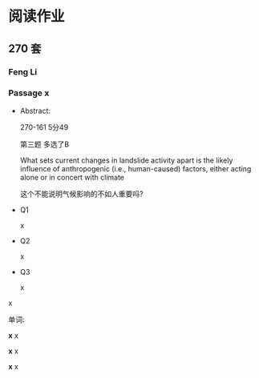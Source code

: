 # 阅读作业

## 270 套

### Feng Li

### Passage x

- Abstract:

  270-161 5分49

  第三题 多选了B

  What sets current changes in landslide activity apart is the likely influence of anthropogenic (i.e., human-caused) factors, either acting alone or in concert with climate

  这个不能说明气候影响的不如人重要吗?

   

  

- Q1

  x

- Q2

  x

- Q3

  x

x

单词:

**x** x

**x** x

**x** x